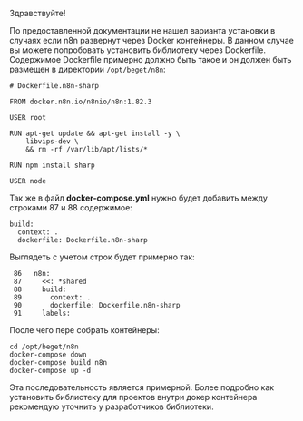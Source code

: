 

Здравствуйте!

По предоставленной документации не нашел варианта установки в случаях если n8n развернут через Docker контейнеры. В данном случае вы можете попробовать установить библиотеку через Dockerfile. Содержимое Dockerfile примерно должно быть такое и он должен быть размещен в директории `/opt/beget/n8n`:
```
# Dockerfile.n8n-sharp

FROM docker.n8n.io/n8nio/n8n:1.82.3

USER root

RUN apt-get update && apt-get install -y \
    libvips-dev \
    && rm -rf /var/lib/apt/lists/*

RUN npm install sharp

USER node

```
Так же в файл **docker-compose.yml** нужно будет добавить между строками 87 и 88 содержимое:
```
build:
  context: .
  dockerfile: Dockerfile.n8n-sharp
```
Выглядеть с учетом строк будет примерно так:
```
 86   n8n:
 87     <<: *shared
 88     build:
 89       context: .
 90       dockerfile: Dockerfile.n8n-sharp
 91     labels:
```

После чего пере собрать контейнеры:
```
cd /opt/beget/n8n
docker-compose down
docker-compose build n8n
docker-compose up -d
```
Эта последовательность является примерной. Более подробно как установить библиотеку для проектов внутри докер контейнера рекомендую уточнить у разработчиков библиотеки.
